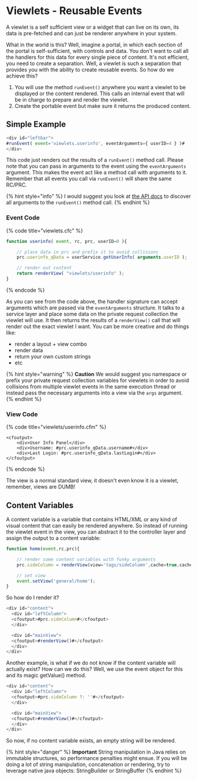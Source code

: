 # Viewlets - Reusable Events

A viewlet is a self sufficient view or a widget that can live on its own, its data is pre-fetched and can just be renderer anywhere in your system.

What in the world is this? Well, imagine a portal, in which each section of the portal is self-sufficient, with controls and data. You don't want to call all the handlers for this data for every single piece of content. It's not efficient, you need to create a separation. Well, a viewlet is such a separation that provides you with the ability to create reusable events. So how do we achieve this?

1. You will use the method `runEvent()` anywhere you want a viewlet to be displayed or the content rendered. This calls an internal event that will be in charge to prepare and render the viewlet.
2. Create the portable event but make sure it returns the produced content.

## **Simple Example**

```javascript
<div id="leftbar">
#runEvent( event='viewlets.userinfo', eventArguments={ userID=4 } )#
</div>
```

This code just renders out the results of a `runEvent()` method call. Please note that you can pass in arguments to the event using the `eventArguments` argument. This makes the event act like a method call with arguments to it. Remember that all events you call via `runEvent()` will share the same RC/PRC.

{% hint style="info" %}
I would suggest you look at [the API docs](https://apidocs.coldbox.org/) to discover all arguments to the `runEvent()` method call.
{% endhint %}

### **Event Code**

{% code title="viewlets.cfc" %}
```javascript
function userinfo( event, rc, prc, userID=0 ){

    // place data in prc and prefix it to avoid collisions
    prc.userinfo_qData = userService.getUserInfo( arguments.userID );

    // render out content 
    return renderView( "viewlets/userinfo" );
}
```
{% endcode %}

As you can see from the code above, the handler signature can accept arguments which are passed via the `eventArguments` structure. It talks to a service layer and place some data on the private request collection the viewlet will use. It then returns the results of a `renderView()` call that will render out the exact viewlet I want. You can be more creative and do things like:

* render a layout + view combo
* render data
* return your own custom strings
* etc

{% hint style="warning" %}
**Caution** We would suggest you namespace or prefix your private request collection variables for viewlets in order to avoid collisions from multiple viewlet events in the same execution thread or instead pass the necessary arguments into a view via the `args` argument.
{% endhint %}

### **View Code**

{% code title="viewlets/userinfo.cfm" %}
```markup
<cfoutput>
    <div>User Info Panel</div>
    <div>Username: #prc.userinfo_qData.username#</div>
    <div>Last Login: #prc.userinfo_qData.lastLogin#</div>
</cfoutput>
```
{% endcode %}

The view is a normal standard view, it doesn't even know it is a viewlet, remember, views are DUMB!

## Content Variables

A content variable is a variable that contains HTML/XML or any kind of visual content that can easily be rendered anywhere. So instead of running the viewlet event in the view, you can abstract it to the controller layer and assign the output to a content variable:

```javascript
function home(event,rc,prc){

    // render some content variables with funky arguments
    prc.sideColumn = renderView(view='tags/sideColumn',cache=true,cacheTimeout=10);

    // set view
    event.setView('general/home');
}
```

So how do I render it?

```javascript
<div id="content">
  <div id="leftColumn">
  <cfoutput>#prc.sideColumn#</cfoutput>
  </div>

  <div id="mainView">
  <cfoutput>#renderView()#</cfoutput>
  </div>
</div>
```

Another example, is what if we do not know if the content variable will actually exist? How can we do this? Well, we use the event object for this and its magic getValue() method.

```javascript
<div id="content">
  <div id="leftColumn">
  <cfoutput>#prc.sideColumn ?: ''#</cfoutput>
  </div>

  <div id="mainView">
  <cfoutput>#renderView()#</cfoutput>
  </div>
</div>
```

So now, if no content variable exists, an empty string will be rendered.

{% hint style="danger" %}
**Important** String manipulation in Java relies on immutable structures, so performance penalties might ensue. If you will be doing a lot of string manipulation, concatenation or rendering, try to leverage native java objects: StringBuilder or StringBuffer
{% endhint %}
